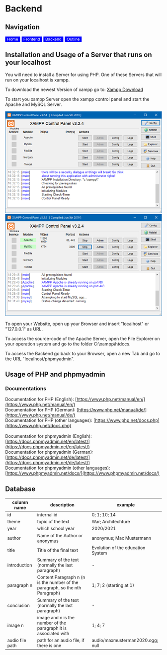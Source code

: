 # Backend

## Navigation
<button type="button" style="background-color: blue; border: 0; margin-right: 5px;"><a href="index.html" style="color: white; text-decoration: none;">Home</a></button><button type="button" style="background-color: blue; border: 0; margin-right: 5px;"><a href="1frontend.html" style="color: white; text-decoration: none;">Frontend</a></button><button type="button" style="background-color: blue; border: 0; margin-right: 5px;"><a href="2backend.html" style="color: white; text-decoration: none;">Backend</a></button><button type="button" style="background-color: blue; border: 0; margin-right: 5px;"><a href="3outline.html" style="color: white; text-decoration: none;">Outline</a></button>


## Installation and Usage of a Server that runs on your localhost

You will need to install a Server for using PHP. One of these Servers that will run on your localhost is xampp.

To download the newest Version of xampp go to: [Xampp Download](https://www.apachefriends.org/de/download.html)

To start you xampp Server open the xampp control panel and start the Apache and MySQL Server.

<img src="img/servers-offline.png">

<img src="img/servers-started.png">

To open your Website, open up your Browser and insert "localhost" or "127.0.0.1" as URL.

To access the source-code of the Apache Server, open the File Explorer on your operation system and go to the folder C:\xampp\htdocs.

To access the Backend go back to your Browser, open a new Tab and go to the URL "localhost/phpmyadmin".

## Usage of PHP and phpmyadmin

### Documentations

Documentation for PHP (English): [https://www.php.net/manual/en/](https://www.php.net/manual/en/) <br>
Documentation for PHP (German): [https://www.php.net/manual/de/](https://www.php.net/manual/de/) <br>
Documentation for PHP (other languages): [https://www.php.net/docs.php](https://www.php.net/docs.php) <br>
<br>
Documentation for phpmyadmin (English): [https://docs.phpmyadmin.net/en/latest/](https://docs.phpmyadmin.net/en/latest/) <br>
Documentation for phpmyadmin (German): [https://docs.phpmyadmin.net/de/latest/](https://docs.phpmyadmin.net/de/latest/) <br>
Documentation for phpmyadmin (other languages): [https://www.phpmyadmin.net/docs/](https://www.phpmyadmin.net/docs/) <br>

###

## Database

| column name     | description                                                                  | example                           |
|-----------------|------------------------------------------------------------------------------|-----------------------------------|
| id              | internal id                                                                  | 0; 1; 10; 14                      |
| theme           | topic of the text                                                            | War; Architechture                |
| year            | which school year                                                            | 2020/2021                         |
| author          | Name of the Author or anonymus                                               | anonymus; Max Mustermann          |
| title           | Title of the final text                                                      | Evolution of the education System |
| introduction    | Summary of the text (normally the last paragraph)                            | -                                 |
| paragraph n     | Content Paragraph n (n is the number of the paragraph, so the nth Paragraph) | 1; 7; 2 (starting at 1)           |
| conclusion      | Summary of the text (normally the last paragraph)                            | -                                 |
| image n         | image and n is the number of the paragraph it is associated with             | 1; 4; 7                           |
| audio file path | path for an audio file, if there is one                                      | audio/maxmusterman2020.ogg; null  |

